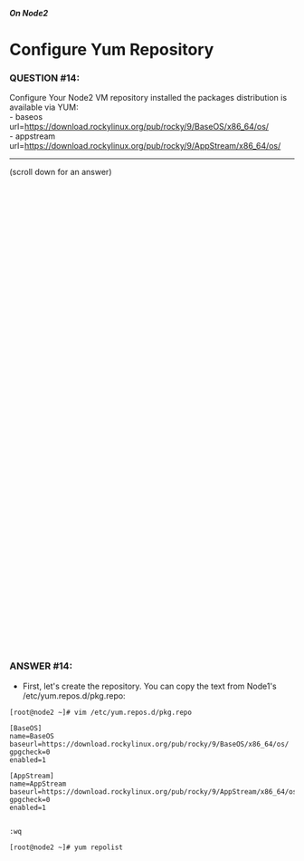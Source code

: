 ***On Node2***

# Configure Yum Repository

### QUESTION #14:
Configure Your Node2 VM repository installed the packages distribution is available via YUM: \
     - baseos url=https://download.rockylinux.org/pub/rocky/9/BaseOS/x86_64/os/ \
     - appstream url=https://download.rockylinux.org/pub/rocky/9/AppStream/x86_64/os/ 

***
(scroll down for an answer)

<br/><br/><br/><br/><br/><br/><br/><br/><br/><br/><br/><br/><br/><br/><br/><br/><br/><br/><br/><br/><br/><br/><br/><br/>
<br/><br/><br/><br/><br/><br/><br/><br/><br/><br/><br/><br/><br/><br/><br/><br/><br/><br/><br/><br/><br/><br/><br/><br/>

### ANSWER #14:

* First, let's create the repository.  You can copy the text from Node1's /etc/yum.repos.d/pkg.repo:
```
[root@node2 ~]# vim /etc/yum.repos.d/pkg.repo

[BaseOS]
name=BaseOS
baseurl=https://download.rockylinux.org/pub/rocky/9/BaseOS/x86_64/os/
gpgcheck=0
enabled=1

[AppStream]
name=AppStream
baseurl=https://download.rockylinux.org/pub/rocky/9/AppStream/x86_64/os/
gpgcheck=0
enabled=1


:wq
```

```
[root@node2 ~]# yum repolist
```
